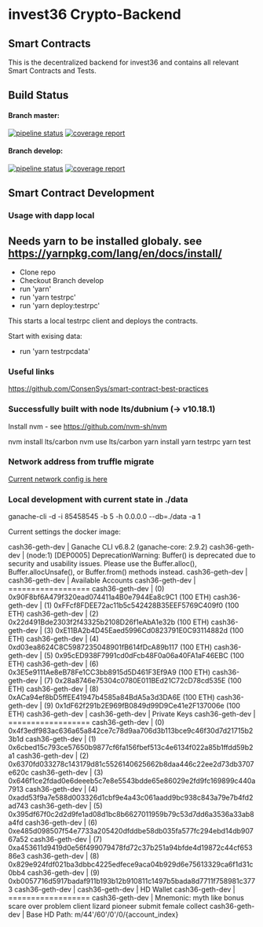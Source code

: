 # invest36 Crypto-Backend
## Smart Contracts

This is the decentralized backend for invest36 and contains all relevant Smart Contracts and Tests.

## Build Status
#### Branch master:
[![pipeline status](https://gitlab.com/invest36/contracts/badges/master/pipeline.svg)](https://gitlab.com/invest36/contracts/commits/master) [![coverage report](https://gitlab.com/invest36/contracts/badges/master/coverage.svg)](https://gitlab.com/invest36/contracts/commits/master)

#### Branch develop:
[![pipeline status](https://gitlab.com/invest36/contracts/badges/develop/pipeline.svg)](https://gitlab.com/invest36/contracts/commits/develop) [![coverage report](https://gitlab.com/invest36/contracts/badges/develop/coverage.svg)](https://gitlab.com/invest36/contracts/commits/develop)

## Smart Contract Development

### Usage with dapp local

Needs yarn to be installed globaly.
see https://yarnpkg.com/lang/en/docs/install/
---
- Clone repo
- Checkout Branch develop
- run 'yarn'
- run 'yarn testrpc'
- run 'yarn deploy:testrpc'

This starts a local testrpc client and deploys the contracts.

Start with exising data: 
- run 'yarn testrpcdata'


### Useful links
https://github.com/ConsenSys/smart-contract-best-practices

### Successfully built with node  lts/dubnium (-> v10.18.1)

Install nvm - see https://github.com/nvm-sh/nvm

nvm install lts/carbon 
nvm use lts/carbon
yarn install
yarn testrpc
yarn test

### Network address from truffle migrate

[Current network config is here ](network.md)


### Local development with current state in ./data

ganache-cli -d -i 85458545 -b 5 -h 0.0.0.0 --db=./data -a 1

Current settings the docker image:  

cash36-geth-dev | Ganache CLI v6.8.2 (ganache-core: 2.9.2)
cash36-geth-dev | (node:1) [DEP0005] DeprecationWarning: Buffer() is deprecated due to security and usability issues. Please use the Buffer.alloc(), Buffer.allocUnsafe(), or Buffer.from() methods instead.
cash36-geth-dev | 
cash36-geth-dev | Available Accounts
cash36-geth-dev | ==================
cash36-geth-dev | (0) 0x90F8bf6A479f320ead074411a4B0e7944Ea8c9C1 (100 ETH)
cash36-geth-dev | (1) 0xFFcf8FDEE72ac11b5c542428B35EEF5769C409f0 (100 ETH)
cash36-geth-dev | (2) 0x22d491Bde2303f2f43325b2108D26f1eAbA1e32b (100 ETH)
cash36-geth-dev | (3) 0xE11BA2b4D45Eaed5996Cd0823791E0C93114882d (100 ETH)
cash36-geth-dev | (4) 0xd03ea8624C8C5987235048901fB614fDcA89b117 (100 ETH)
cash36-geth-dev | (5) 0x95cED938F7991cd0dFcb48F0a06a40FA1aF46EBC (100 ETH)
cash36-geth-dev | (6) 0x3E5e9111Ae8eB78Fe1CC3bb8915d5D461F3Ef9A9 (100 ETH)
cash36-geth-dev | (7) 0x28a8746e75304c0780E011BEd21C72cD78cd535E (100 ETH)
cash36-geth-dev | (8) 0xACa94ef8bD5ffEE41947b4585a84BdA5a3d3DA6E (100 ETH)
cash36-geth-dev | (9) 0x1dF62f291b2E969fB0849d99D9Ce41e2F137006e (100 ETH)
cash36-geth-dev | 
cash36-geth-dev | Private Keys
cash36-geth-dev | ==================
cash36-geth-dev | (0) 0x4f3edf983ac636a65a842ce7c78d9aa706d3b113bce9c46f30d7d21715b23b1d
cash36-geth-dev | (1) 0x6cbed15c793ce57650b9877cf6fa156fbef513c4e6134f022a85b1ffdd59b2a1
cash36-geth-dev | (2) 0x6370fd033278c143179d81c5526140625662b8daa446c22ee2d73db3707e620c
cash36-geth-dev | (3) 0x646f1ce2fdad0e6deeeb5c7e8e5543bdde65e86029e2fd9fc169899c440a7913
cash36-geth-dev | (4) 0xadd53f9a7e588d003326d1cbf9e4a43c061aadd9bc938c843a79e7b4fd2ad743
cash36-geth-dev | (5) 0x395df67f0c2d2d9fe1ad08d1bc8b6627011959b79c53d7dd6a3536a33ab8a4fd
cash36-geth-dev | (6) 0xe485d098507f54e7733a205420dfddbe58db035fa577fc294ebd14db90767a52
cash36-geth-dev | (7) 0xa453611d9419d0e56f499079478fd72c37b251a94bfde4d19872c44cf65386e3
cash36-geth-dev | (8) 0x829e924fdf021ba3dbbc4225edfece9aca04b929d6e75613329ca6f1d31c0bb4
cash36-geth-dev | (9) 0xb0057716d5917badaf911b193b12b910811c1497b5bada8d7711f758981c3773
cash36-geth-dev | 
cash36-geth-dev | HD Wallet
cash36-geth-dev | ==================
cash36-geth-dev | Mnemonic:      myth like bonus scare over problem client lizard pioneer submit female collect
cash36-geth-dev | Base HD Path:  m/44'/60'/0'/0/{account_index}
